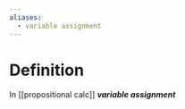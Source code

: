 ```yaml
---
aliases:
  - variable assignment
---
```

# Definition
In [[propositional calc]] ___variable assignment___ 